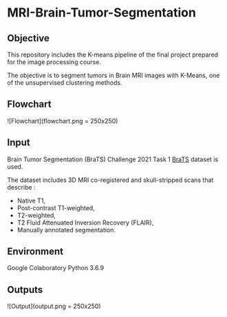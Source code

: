 # MRI-Brain-Tumor-Segmentation

## Objective

This repository includes the K-means pipeline of the final project prepared for the image processing course.

The objective is to segment tumors in Brain MRI images with K-Means, one of the unsupervised clustering methods.

## Flowchart

![Flowchart](flowchart.png = 250x250)

## Input

Brain Tumor Segmentation (BraTS) Challenge 2021 Task 1 [BraTS](https://www.kaggle.com/dschettler8845/brats-2021-task1 "BRaTS 2021 Task 1 Dataset") dataset is used.

The dataset includes 3D MRI co-registered and skull-stripped scans that describe : 
- Native T1, 
- Post-contrast T1-weighted, 
- T2-weighted, 
- T2 Fluid Attenuated Inversion Recovery (FLAIR),
- Manually annotated segmentation. 

## Environment

Google Colaboratory
Python 3.6.9

## Outputs 

![Output](output.png = 250x250)
